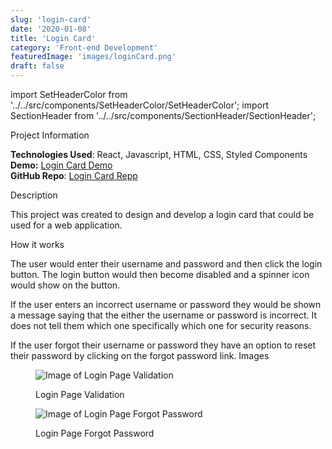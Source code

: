 ```yaml
---
slug: 'login-card'
date: '2020-01-08'
title: 'Login Card'
category: 'Front-end Development'
featuredImage: 'images/loginCard.png'
draft: false
---
```


import SetHeaderColor from '../../src/components/SetHeaderColor/SetHeaderColor';
import SectionHeader from '../../src/components/SectionHeader/SectionHeader';

<SetHeaderColor color="#29a19c" />

<SectionHeader>Project Information</SectionHeader>


**Technologies Used**: React, Javascript, HTML, CSS, Styled Components <br />
**Demo:** [Login Card Demo](https://examples.adamwebster.me/login)  <br />
**GitHub Repo**: [Login Card Repp](https://github.com/adamwebster/react-tests/blob/master/src/pages/LoginPage.js)

<SectionHeader>Description</SectionHeader>

This project was created to design and develop a login card that could be used for a web application.

<SectionHeader>How it works</SectionHeader>

The user would enter their username and password and then click the login button.  The login button would then become disabled and a spinner icon would show on the button.

If the user enters an incorrect username or password they would be shown a message saying that the either the username or password is incorrect. It does not tell them which one specifically which one for security reasons.

If the user forgot their username or password they have an option to reset their password by clicking on the forgot password link.
<SectionHeader>Images</SectionHeader>

<figure>

![Image of Login Page Validation](/images/loginCard-error.jpg)

<figcaption>Login Page Validation</figcaption>

</figure>

<figure>

![Image of Login Page Forgot Password](/images/loginCard-forgotpassword.jpg)

<figcaption>Login Page Forgot Password</figcaption>

</figure>
